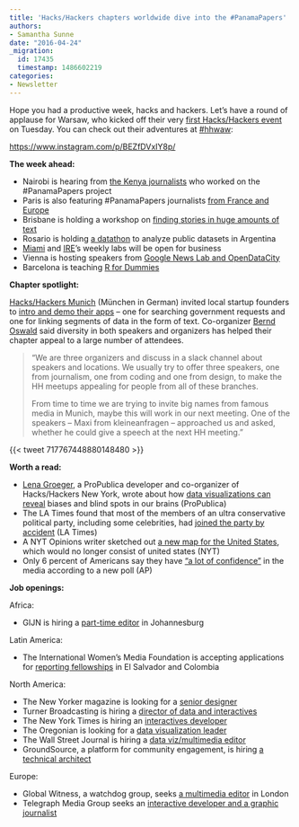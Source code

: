 ```yaml
---
title: 'Hacks/Hackers chapters worldwide dive into the #PanamaPapers'
authors:
- Samantha Sunne
date: "2016-04-24"
_migration:
  id: 17435
  timestamp: 1486602219
categories:
- Newsletter
---
```


Hope you had a productive week, hacks and hackers. Let&#8217;s have a round of applause for Warsaw, who kicked off their very [first Hacks/Hackers event][1] on Tuesday. You can check out their adventures at [#hhwaw][2]:

https://www.instagram.com/p/BEZfDVxIY8p/

**The week ahead:**

  * Nairobi is hearing from [the Kenya journalists][3] who worked on the #PanamaPapers project
  * Paris is also featuring #PanamaPapers journalists [from France and Europe][4]
  * Brisbane is holding a workshop on [finding stories in huge amounts of text][5]
  * Rosario is holding [a datathon][6] to analyze public datasets in Argentina
  * [Miami][7] and [IRE][8]’s weekly labs will be open for business
  * Vienna is hosting speakers from [Google News Lab and OpenDataCity][9]
  * Barcelona is teaching [R for Dummies][10]

**Chapter spotlight:**

[Hacks/Hackers Munich][11] (München in German) invited local startup founders to [intro and demo their apps][12] &#8211; one for searching government requests and one for linking segments of data in the form of text. Co-organizer [Bernd Oswald][13] said diversity in both speakers and organizers has helped their chapter appeal to a large number of attendees.

> “We are three organizers and discuss in a slack channel about speakers and locations. We usually try to offer three speakers, one from journalism, one from coding and one from design, to make the HH meetups appealing for people from all of these branches.
>
> From time to time we are trying to invite big names from famous media in Munich, maybe this will work in our next meeting. One of the speakers &#8211; Maxi from kleineanfragen &#8211; approached us and asked, whether he could give a speech at the next HH meeting.”

{{< tweet 717767448880148480 >}}

**Worth a read:**

  * [Lena Groeger][14], a ProPublica developer and co-organizer of Hacks/Hackers New York, wrote about how [data visualizations can reveal][15] biases and blind spots in our brains (ProPublica)
  * The LA Times found that most of the members of an ultra conservative political party, including some celebrities, had [joined the party by accident][16] (LA Times)
  * A NYT Opinions writer sketched out [a new map for the United States][17], which would no longer consist of united states (NYT)
  * Only 6 percent of Americans say they have [“a lot of confidence”][18] in the media according to a new poll (AP)

**Job openings:**

Africa:

  * GIJN is hiring a [part-time editor][19] in Johannesburg

Latin America:

  * The International Women’s Media Foundation is accepting applications for [reporting fellowships][20] in El Salvador and Colombia

North America:

  * The New Yorker magazine is looking for a [senior designer][21]
  * Turner Broadcasting is hiring a [director of data and interactives][22]
  * The New York Times is hiring an [interactives developer][23]
  * The Oregonian is looking for a [data visualization leader][24]
  * The Wall Street Journal is hiring a [data viz/multimedia editor][25]
  * GroundSource, a platform for community engagement, is hiring [a technical architect][26]

Europe:

  * Global Witness, a watchdog group, seeks [a multimedia editor][27] in London
  * Telegraph Media Group seeks an [interactive developer and a graphic journalist][28]

 [1]: http://www.meetup.com/Hacks-Hackers-Warsaw/events/229639117/
 [2]: https://twitter.com/hashtag/hhwaw
 [3]: https://docs.google.com/forms/d/1kECynFSgpARMe582geZr_t4lF8PsolTXXgvtBuAOSRo/viewform?c=0&w=1
 [4]: http://www.meetup.com/Hacks-Hackers-Paris/events/230284851/
 [5]: http://www.meetup.com/Hacks-Hackers-Brisbane/events/228720247/
 [6]: http://www.meetup.com/Hacks-Hackers-Rosario/events/230371199/
 [7]: http://www.meetup.com/Hacks-Hackers-Miami/
 [8]: http://www.meetup.com/hackshackersIRE/
 [9]: http://www.meetup.com/Hacks-Hackers-Vienna/events/230447549/
 [10]: http://www.meetup.com/Hacks-Hackers-Barcelona/events/230399129/
 [11]: http://www.meetup.com/Hacks-Hackers-munchen/
 [12]: http://www.meetup.com/Hacks-Hackers-Munchen/events/229316133/
 [13]: https://twitter.com/berndoswald
 [14]: https://twitter.com/lenagroeger
 [15]: https://www.propublica.org/article/how-information-graphics-reveal-your-brains-blind-spots
 [16]: http://static.latimes.com/american-independent-party-california-voters/
 [17]: http://www.nytimes.com/2016/04/17/opinion/sunday/a-new-map-for-america.html?_r=0
 [18]: http://bigstory.ap.org/article/35c595900e0a4ffd99fbdc48a336a6d8/poll-vast-majority-americans-dont-trust-news-media
 [19]: http://www.journalism.co.za/blog/global-investigative-journalism-network-hiring-africa-editor/
 [20]: http://ijnet.org/en/opportunities/reporting-fellowships-el-salvador-and-colombia-available-worldwide
 [21]: http://condenast.avature.net/careers/JobDetail?jobId=6730&source=MD
 [22]: http://jobsatturner.com/atlanta/news/jobid10008726-director-news-interactives-jobs
 [23]: http://ire.org/jobs/job/810/
 [24]: http://ire.org/jobs/job/808/
 [25]: https://groups.google.com/forum/#!topic/data-vis-jobs/x6uq5LUFS4s
 [26]: https://docs.google.com/document/d/1WGiL7UeGGKjDSgeHaM-BV4VCf7lvXcCYH2ES3-NWwGc/edit
 [27]: http://ijnet.org/en/opportunities/global-witness-seeks-multimedia-editor-uk
 [28]: http://www.newsnerdjobs.com.s3-website-us-east-1.amazonaws.com/